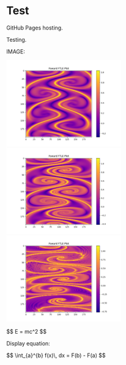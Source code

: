 

<!DOCTYPE html>
<html>
<head>
  <script src="https://polyfill.io/v3/polyfill.min.js?features=es6"></script>
  <script id="MathJax-script" async src="https://cdn.jsdelivr.net/npm/mathjax@3/es5/tex-mml-chtml.js"></script>
</head>
<body>
  <h1>Test</h1>
  <p>GitHub Pages hosting.</p>
  <p>Testing.</p>


  <p>IMAGE:</p>
  <img src="Images/Bickleyjet(200x200).png" alt="A descriptive text about the image" width="300">
  <img src="Images/Bickleyjet(200x200)_mod2.png" alt="A descriptive text about the image" width="300">
  <img src="Images/Bickleyjet(200x200)_mod5.png" alt="A descriptive text about the image" width="300">

  <!-- Inline LaTeX -->
  
  <p>$$ E = mc^2 $$ </p>
  
  <!-- Display LaTeX -->
  <p>Display equation:</p>
  <p>$$ \int_{a}^{b} f(x)\, dx = F(b) - F(a) $$</p>
  
</body>
</html>

